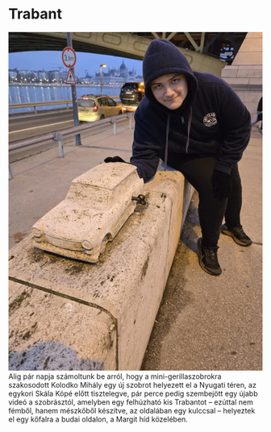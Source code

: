 # Trabant
![](https://github.com/TormaAlex/Kolodko/blob/main/531fa759-705c-4a81-9b16-203f00e61d64.jpg?raw=true)
Alig pár napja számoltunk be arról, hogy a mini-gerillaszobrokra szakosodott Kolodko Mihály egy új szobrot helyezett el a Nyugati téren, az egykori Skála Kópé előtt tisztelegve, pár perce pedig szembejött egy újabb videó a szobrásztól, amelyben egy felhúzható kis Trabantot – ezúttal nem fémből, hanem mészkőből készítve, az oldalában egy kulccsal – helyeztek el egy kőfalra a budai oldalon, a Margit híd közelében.
